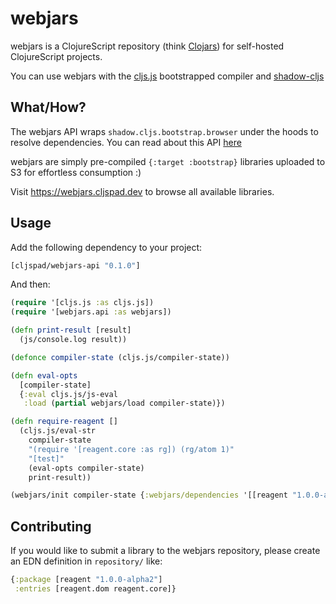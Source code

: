 # webjars

webjars is a ClojureScript repository (think [Clojars](https://clojars.org/)) for self-hosted ClojureScript projects. 

You can use webjars with the [cljs.js](http://cljs.github.io/api/cljs.js/) bootstrapped compiler and [shadow-cljs](http://shadow-cljs.org/)

## What/How?

The webjars API wraps `shadow.cljs.bootstrap.browser` under the hoods to resolve dependencies. You can read about this API [here](https://code.thheller.com/blog/shadow-cljs/2017/10/14/bootstrap-support.html)

webjars are simply pre-compiled `{:target :bootstrap}` libraries uploaded to S3 for effortless consumption :)

Visit https://webjars.cljspad.dev to browse all available libraries.  

## Usage

Add the following dependency to your project:

```clojure 
[cljspad/webjars-api "0.1.0"]
```

And then:

```clojure
(require '[cljs.js :as cljs.js])
(require '[webjars.api :as webjars])

(defn print-result [result]
  (js/console.log result))

(defonce compiler-state (cljs.js/compiler-state))

(defn eval-opts
  [compiler-state]
  {:eval cljs.js/js-eval
   :load (partial webjars/load compiler-state)})

(defn require-reagent []
  (cljs.js/eval-str 
    compiler-state 
    "(require '[reagent.core :as rg]) (rg/atom 1)" 
    "[test]"
    (eval-opts compiler-state)
    print-result))

(webjars/init compiler-state {:webjars/dependencies '[[reagent "1.0.0-alpha2"]]} require-reagent)
```

## Contributing 

If you would like to submit a library to the webjars repository, please create an EDN definition in `repository/` like:

```clojure
{:package [reagent "1.0.0-alpha2"]
 :entries [reagent.dom reagent.core]}
```